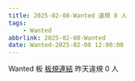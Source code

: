```yaml
---
title: 2025-02-08-Wanted 違規 0 人
tags:
    - Wanted
abbrlink: 2025-02-08-Wanted
date: Wanted-2025-02-08 12:00:00
---
```

Wanted 板 [板規連結](https://www.ptt.cc/bbs/Wanted/M.1608829773.A.D3B.html)
昨天違規 0 人
